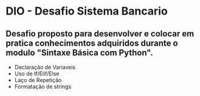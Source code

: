 # DIO - Desafio Sistema Bancario

## Desafio proposto para desenvolver e colocar em pratica conhecimentos adquiridos durante o modulo "Sintaxe Básica com Python".

- Declaração de Variaveis
- Uso de If/Elif/Else
- Laço de Repetição
- Formatação de strings
